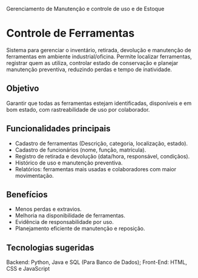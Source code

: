Gerenciamento de Manutenção e controle de uso e de Estoque


# Controle de Ferramentas

Sistema para gerenciar o inventário, retirada, devolução e manutenção de ferramentas em ambiente industrial/oficina. Permite localizar ferramentas, registrar quem as utiliza, controlar estado de conservação e planejar manutenção preventiva, reduzindo perdas e tempo de inatividade.

## Objetivo
Garantir que todas as ferramentas estejam identificadas, disponíveis e em bom estado, com rastreabilidade de uso por colaborador.

## Funcionalidades principais
- Cadastro de ferramentas (Descrição, categoria, localização, estado).
- Cadastro de funcionários (nome, função, matrícula).
- Registro de retirada e devolução (data/hora, responsável, condiçãos).
- Histórico de uso e manutenção preventiva.
- Relatórios: ferramentas mais usadas e colaboradores com maior movimentação.

## Benefícios
- Menos perdas e extravios.
- Melhoria na disponibilidade de ferramentas.
- Evidência de responsabilidade por uso.
- Planejamento eficiente de manutenção e reposição.

## Tecnologias sugeridas
Backend: Python, Java e SQL (Para Banco de Dados); Front-End: HTML, CSS e JavaScript